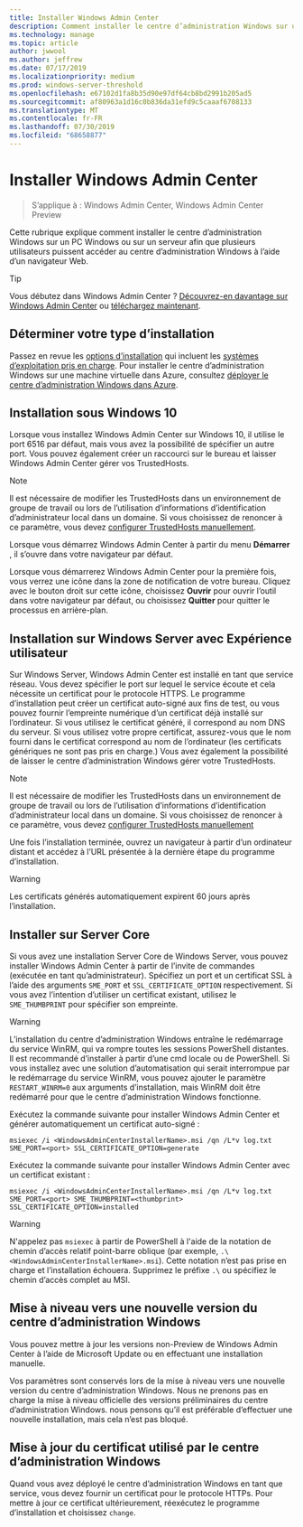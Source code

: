 ```yaml
---
title: Installer Windows Admin Center
description: Comment installer le centre d’administration Windows sur un PC Windows ou sur un serveur pour permettre à plusieurs utilisateurs d’accéder au centre d’administration Windows à l’aide d’un navigateur Web.
ms.technology: manage
ms.topic: article
author: jwwool
ms.author: jeffrew
ms.date: 07/17/2019
ms.localizationpriority: medium
ms.prod: windows-server-threshold
ms.openlocfilehash: e67102d1fa8b35d90e97df64cb8bd2991b205ad5
ms.sourcegitcommit: af80963a1d16c0b836da31efd9c5caaaf6708133
ms.translationtype: MT
ms.contentlocale: fr-FR
ms.lasthandoff: 07/30/2019
ms.locfileid: "68658877"
---
```

# <a name="install-windows-admin-center"></a>Installer Windows Admin Center

> S’applique à : Windows Admin Center, Windows Admin Center Preview

Cette rubrique explique comment installer le centre d’administration Windows sur un PC Windows ou sur un serveur afin que plusieurs utilisateurs puissent accéder au centre d’administration Windows à l’aide d’un navigateur Web.

> [!Tip]
> Vous débutez dans Windows Admin Center ?
> [Découvrez-en davantage sur Windows Admin Center](../understand/windows-admin-center.md) ou [téléchargez maintenant](https://aka.ms/windowsadmincenter).

## <a name="determine-your-installation-type"></a>Déterminer votre type d’installation

Passez en revue les [options d’installation](../plan/installation-options.md) qui incluent les [systèmes d’exploitation pris en charge](https://docs.microsoft.com/windows-server/manage/windows-admin-center/plan/installation-options#installation-supported-operating-systems). Pour installer le centre d’administration Windows sur une machine virtuelle dans Azure, consultez [déployer le centre d’administration Windows dans Azure](../azure/deploy-wac-in-azure.md).

## <a name="install-on-windows-10"></a>Installation sous Windows 10

Lorsque vous installez Windows Admin Center sur Windows 10, il utilise le port 6516 par défaut, mais vous avez la possibilité de spécifier un autre port. Vous pouvez également créer un raccourci sur le bureau et laisser Windows Admin Center gérer vos TrustedHosts.

> [!NOTE]
> Il est nécessaire de modifier les TrustedHosts dans un environnement de groupe de travail ou lors de l’utilisation d’informations d’identification d’administrateur local dans un domaine. Si vous choisissez de renoncer à ce paramètre, vous devez [configurer TrustedHosts manuellement](../support/troubleshooting.md#configure-trustedhosts).

Lorsque vous démarrez Windows Admin Center à partir du menu **Démarrer** , il s’ouvre dans votre navigateur par défaut.

Lorsque vous démarrerez Windows Admin Center pour la première fois, vous verrez une icône dans la zone de notification de votre bureau. Cliquez avec le bouton droit sur cette icône, choisissez **Ouvrir** pour ouvrir l’outil dans votre navigateur par défaut, ou choisissez **Quitter** pour quitter le processus en arrière-plan.

## <a name="install-on-windows-server-with-desktop-experience"></a>Installation sur Windows Server avec Expérience utilisateur

Sur Windows Server, Windows Admin Center est installé en tant que service réseau. Vous devez spécifier le port sur lequel le service écoute et cela nécessite un certificat pour le protocole HTTPS. Le programme d’installation peut créer un certificat auto-signé aux fins de test, ou vous pouvez fournir l’empreinte numérique d’un certificat déjà installé sur l’ordinateur. Si vous utilisez le certificat généré, il correspond au nom DNS du serveur. Si vous utilisez votre propre certificat, assurez-vous que le nom fourni dans le certificat correspond au nom de l’ordinateur (les certificats génériques ne sont pas pris en charge.) Vous avez également la possibilité de laisser le centre d’administration Windows gérer votre TrustedHosts.

> [!NOTE]
> Il est nécessaire de modifier les TrustedHosts dans un environnement de groupe de travail ou lors de l’utilisation d’informations d’identification d’administrateur local dans un domaine. Si vous choisissez de renoncer à ce paramètre, vous devez [configurer TrustedHosts manuellement](../support/troubleshooting.md#configure-trustedhosts)

Une fois l’installation terminée, ouvrez un navigateur à partir d’un ordinateur distant et accédez à l’URL présentée à la dernière étape du programme d’installation.

> [!WARNING]
> Les certificats générés automatiquement expirent 60 jours après l’installation.

## <a name="install-on-server-core"></a>Installer sur Server Core

Si vous avez une installation Server Core de Windows Server, vous pouvez installer Windows Admin Center à partir de l’invite de commandes (exécutée en tant qu’administrateur). Spécifiez un port et un certificat SSL à l’aide des arguments `SME_PORT` et `SSL_CERTIFICATE_OPTION` respectivement. Si vous avez l’intention d’utiliser un certificat existant, utilisez le `SME_THUMBPRINT` pour spécifier son empreinte.

> [!WARNING]
> L’installation du centre d’administration Windows entraîne le redémarrage du service WinRM, qui va rompre toutes les sessions PowerShell distantes. Il est recommandé d’installer à partir d’une cmd locale ou de PowerShell. Si vous installez avec une solution d’automatisation qui serait interrompue par le redémarrage du service WinRM, vous pouvez ajouter le paramètre ```RESTART_WINRM=0``` aux arguments d’installation, mais WinRM doit être redémarré pour que le centre d’administration Windows fonctionne.

Exécutez la commande suivante pour installer Windows Admin Center et générer automatiquement un certificat auto-signé :

```   
msiexec /i <WindowsAdminCenterInstallerName>.msi /qn /L*v log.txt SME_PORT=<port> SSL_CERTIFICATE_OPTION=generate
```

Exécutez la commande suivante pour installer Windows Admin Center avec un certificat existant :

```
msiexec /i <WindowsAdminCenterInstallerName>.msi /qn /L*v log.txt SME_PORT=<port> SME_THUMBPRINT=<thumbprint> SSL_CERTIFICATE_OPTION=installed
```

> [!WARNING]
> N'appelez pas `msiexec` à partir de PowerShell à l'aide de la notation de chemin d’accès relatif point-barre oblique (par exemple, `.\<WindowsAdminCenterInstallerName>.msi`). Cette notation n’est pas prise en charge et l’installation échouera. Supprimez le préfixe `.\` ou spécifiez le chemin d’accès complet au MSI.

## <a name="upgrading-to-a-new-version-of-windows-admin-center"></a>Mise à niveau vers une nouvelle version du centre d’administration Windows

Vous pouvez mettre à jour les versions non-Preview de Windows Admin Center à l’aide de Microsoft Update ou en effectuant une installation manuelle.

Vos paramètres sont conservés lors de la mise à niveau vers une nouvelle version du centre d’administration Windows. Nous ne prenons pas en charge la mise à niveau officielle des versions préliminaires du centre d’administration Windows. nous pensons qu’il est préférable d’effectuer une nouvelle installation, mais cela n’est pas bloqué.

## <a name="updating-the-certificate-used-by-windows-admin-center"></a>Mise à jour du certificat utilisé par le centre d’administration Windows

Quand vous avez déployé le centre d’administration Windows en tant que service, vous devez fournir un certificat pour le protocole HTTPs. Pour mettre à jour ce certificat ultérieurement, réexécutez le programme d’installation et choisissez ```change```.
